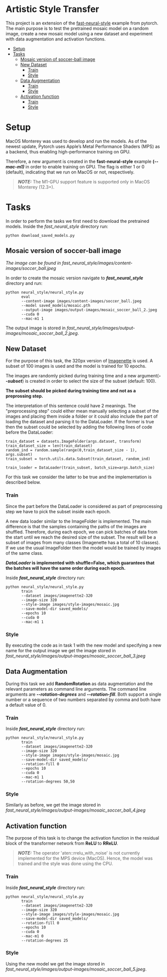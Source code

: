 # Artistic Style Transfer
This project is an extension of the [fast-neural-style](https://github.com/pytorch/examples/tree/main/fast_neural_style) example from pytorch. The main purpose is to test the pretrained mosaic model on a random image, create a new mosaic model using a new dataset and experiment with data augmentation and activation functions.

* [Setup](#Setup)
* [Tasks](#Tasks)
    * [Mosaic version of soccer-ball image](##Mosaic-version-of-soccer-ball-image)
    * [New Dataset](##New-Dataset)
        * [Train](#Train)
        * [Style](#Style)
    * [Data Augmentation](##Data-Augmentation)
        * [Train](#Train-1)
        * [Style](#Style-1)
    * [Activation function](##Activation-function)
        * [Train](#Train-2)
        * [Style](#Style-2)

 
# Setup 
MacOS Monterey was used to develop and run the models. As of the newest update, Pytorch uses Apple’s Metal Performance Shaders (MPS) as a backend, thus enabling high-performance training on GPU.

Therefore, a new argument is created in the **fast-neural-style** example **(*--mac-m1)*** in order to enable training on GPU. The flag is either 1 or 0 (default), indicating that we run on MacOS or not, respectively.


> **_NOTE:_**  The M1-GPU support feature is supported only in MacOS Monterey (12.3+).


# Tasks

In order to perform the tasks we first need to download the pretrained models. Inside the *fast_neural_style* directory run:
```
python download_saved_models.py
```
## Mosaic version of soccer-ball image

*The image can be found in fast_neural_style/images/content-images/soccer_ball.jpeg*

In order to create the mosaic version navigate to ***fast_neural_style*** directory and run:
```
python neural_style/neural_style.py 
       eval 
       --content-image images/content-images/soccer_ball.jpeg 
       --model saved_models/mosaic.pth 
       --output-image images/output-images/mosaic_soccer_ball_2.jpeg  
       --cuda 0 
       --mac-m1 1
```

The output image is stored in *fast_neural_style/images/output-images/mosaic_soccer_ball_2.jpeg*.

## New Dataset 

For the purpose of this task, the 320px version of [Imagenette](https://github.com/fastai/imagenette) is used. A subset of 100 images is used and the model is trained for 10 epochs. 

The images are randomly picked during training time and a new argument(***--subset***) is created in order to select the size of the subset (default: 100).

**The subset should be picked during training time and not as a preprossing step.** 

The interpretation of this sentence could have 2 meanings. The "preprocessing step" could either mean manually selecting a subset of the images and placing them inside a folder or it could also include the part of loading the dataset and parsing it to the DataLoader. If the former is true then the subset could be selected by adding the following lines of code before the DataLoader:

```
train_dataset = datasets.ImageFolder(args.dataset, transform)
train_dataset_size = len(train_dataset)
random_ind = random.sample(range(0,train_dataset_size - 1), args.subset)
train_subset = torch.utils.data.Subset(train_dataset, random_ind)

train_loader = DataLoader(train_subset, batch_size=args.batch_size)
```

For this task we consider the latter to be true and the implementation is described below.


### Train 
Since the part before the DataLoader is considered as part of preprocessing step we have to pick the subset inside each epoch. 

A new data loader similar to the ImageFolder is implemented. The main difference is that the samples containing the paths of the images are shuffled. Therefore, during each epoch, we can pick batches of data from the start until we reach the desired size of the subset. The result will be a subset of images from many classes (Imagenette has a total of 10 classes). If we use the usual ImageFolder then the model would be trained by images of the same class.

***DataLoader* is implemented with shuffle=False, which guarantees that the batches will have the same order during each epoch.**

Inside ***fast_neural_style*** directory run:
```
python neural_style/neural_style.py 
       train 
       --dataset images/imagenette2-320 
       --image-size 320 
       --style-image images/style-images/mosaic.jpg 
       --save-model-dir saved_models/ 
       --epochs 10 
       --cuda 0 
       --mac-m1 1
```
### Style
By executing the code as in task 1 with the new model and specifying a new name for the output image we get the image stored in  *fast_neural_style/images/output-images/mosaic_soccer_ball_3.jpeg*

## Data Augmentation

During this task we add **RandomRotation** as data augmentation and the relevant parameters as command line arguments. The command line arguments are ***--rotation-degrees*** and ***--rotation-fill***. Both support a single number or a sequence of two numbers separated by comma and both have a default value of 0. 

<a name="train1"></a>
### Train 

Inside ***fast_neural_style*** directory run:
```
python neural_style/neural_style.py 
       train 
       --dataset images/imagenette2-320 
       --image-size 320 
       --style-image images/style-images/mosaic.jpg 
       --save-model-dir saved_models/  
       --rotation-fill 0 
       --epochs 10 
       --cuda 0 
       --mac-m1 1 
       --rotation-degrees 50,50
```

<a name="style1"></a>
### Style
Similarly as before, we get the image stored in *fast_neural_style/images/output-images/mosaic_soccer_ball_4.jpeg*

## Activation function
The purpose of this task is to change the activation function in the residual block of the transformer network from **ReLU** to **RReLU**.

> **_NOTE:_** The operator 'aten::rrelu_with_noise' is not currently implemented for the MPS device (MacOS). Hence, the model was trained and the style was done using the CPU.

<a name="train2"></a>
### Train

Inside ***fast_neural_style*** directory run:
```
python neural_style/neural_style.py 
       train 
       --dataset images/imagenette2-320 
       --image-size 320 
       --style-image images/style-images/mosaic.jpg 
       --save-model-dir saved_models/  
       --rotation-fill 0 
       --epochs 10 
       --cuda 0 
       --mac-m1 0 
       --rotation-degrees 25
```

<a name="style2"></a>
### Style
Using the new model we get the image stored in *fast_neural_style/images/output-images/mosaic_soccer_ball_5.jpeg*.